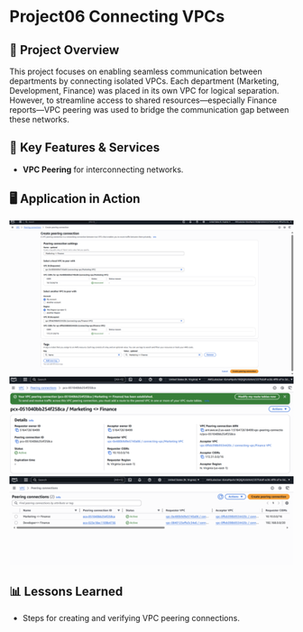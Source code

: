 # Project06 Connecting VPCs

## 📌 Project Overview
This project focuses on enabling seamless communication between departments by connecting isolated VPCs. Each department (Marketing, Development, Finance) was placed in its own VPC for logical separation. However, to streamline access to shared resources—especially Finance reports—VPC peering was used to bridge the communication gap between these networks.

## 🚀 Key Features & Services
- **VPC Peering** for interconnecting networks.

## 🖥️ Application in Action
![VPC Peering](p6-1.png)
![VPC Peering](p6-2.png)
![VPC Peering](p6-3.png)

## 📊 Lessons Learned
- Steps for creating and verifying VPC peering connections.
